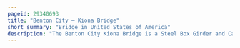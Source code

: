```yaml
---
pageid: 29340693
title: "Benton City – Kiona Bridge"
short_summary: "Bridge in United States of America"
description: "The Benton City Kiona Bridge is a Steel Box Girder and Cable-Stay Bridge carrying two Lanes of Washington State Route 225 over the yakima River in Benton City Benton County Washington. The current Span was opened to Traffic on 4 July 1957 and measures 400 Feet long by 26 Feet wide. Two Bridges had previously connected the Cities of Benton City and Kiona and were located 300 Feet Downstream. The first Bridge was opened in 1901 and the Predecessor Bridge was closed and torn down in 1964. The bridge is owned and maintained by the Washington State Department of Transportation, and was added to the Washington Heritage Register on January 25, 2002."
---
```

